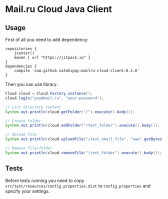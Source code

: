 # Mail.ru Cloud Java Client

## Usage

First of all you need to add dependency:

```
repositories {
    jcenter()
    maven { url "https://jitpack.io" }
}
dependencies {
    compile 'com.github.satahippy:mailru-cloud-client:0.1.6'
}
```

Then you can use library:

```java
Cloud cloud = Cloud.Factory.instance();
cloud.login("you@mail.ru", "your-password");

// List directory content
System.out.println(cloud.getFolder("/").execute().body());

// Create folder
System.out.println(cloud.addFolder("/test_folder").execute().body());

// Upload file
System.out.println(cloud.uploadFile("/test_small_file", "aaa".getBytes()).execute().body());

// Remove file/folder
System.out.println(cloud.removeFile("/test_folder").execute().body());
```

## Tests

Before tests running you need to copy `src/test/resources/config.properties.dist` to `config.properties` and specify your settings.
